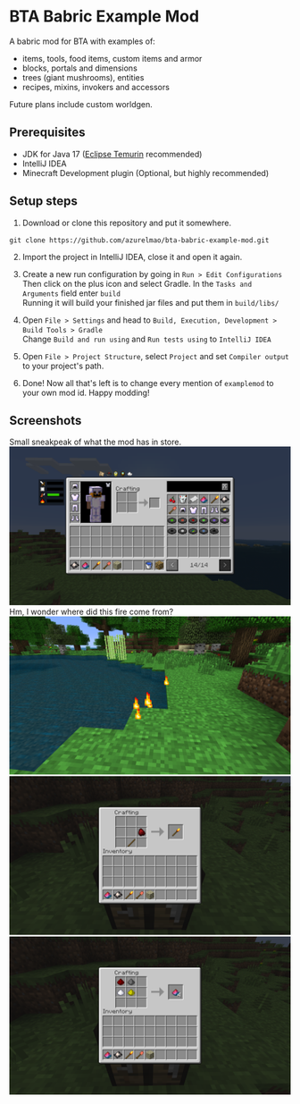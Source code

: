 # BTA Babric Example Mod

A babric mod for BTA with examples of: 
- items, tools, food items, custom items and armor
- blocks, portals and dimensions
- trees (giant mushrooms), entities
- recipes, mixins, invokers and accessors

Future plans include custom worldgen.

## Prerequisites
- JDK for Java 17 ([Eclipse Temurin](https://adoptium.net/temurin/releases/) recommended)
- IntelliJ IDEA
- Minecraft Development plugin (Optional, but highly recommended)

## Setup steps

1. Download or clone this repository and put it somewhere.
```
git clone https://github.com/azurelmao/bta-babric-example-mod.git
```

2. Import the project in IntelliJ IDEA, close it and open it again.


3. Create a new run configuration by going in `Run > Edit Configurations`  
   Then click on the plus icon and select Gradle. In the `Tasks and Arguments` field enter `build`  
   Running it will build your finished jar files and put them in `build/libs/`


4. Open `File > Settings` and head to `Build, Execution, Development > Build Tools > Gradle`  
   Change `Build and run using` and `Run tests using` to `IntelliJ IDEA`


5. Open `File > Project Structure`, select `Project` and set `Compiler output` to your project's path.


6. Done! Now all that's left is to change every mention of `examplemod` to your own mod id. Happy modding!

## Screenshots
Small sneakpeak of what the mod has in store.
![sneakpeak](github/sneakpeak.png)
Hm, I wonder where did this fire come from?
![fire](github/fire.png)
![recipe1](github/recipe1.png)
![recipe2](github/recipe2.png)
